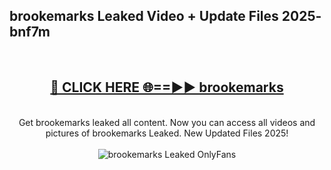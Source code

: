 <h2>brookemarks Leaked Video + Update Files 2025- bnf7m</h2>
<br>
<div align="center">
<h2><a href="https://libra.edu.pl?brookemarks" rel="nofollow">🔴 CLICK HERE 🌐==►► brookemarks</a></h2>
<br>
Get brookemarks leaked all content. Now you can access all videos and pictures of brookemarks Leaked. New Updated Files 2025!
<br>
<br>
<a href="https://libra.edu.pl?brookemarks" rel="nofollow" data-target="animated-image.originalLink"><img src="https://i.ibb.co.com/WyWwxjT/player-gif2.gif" alt="brookemarks Leaked OnlyFans" style="max-width: 100%; display: inline-block;" data-target="animated-image.originalImage"></a>
</div>
<br>